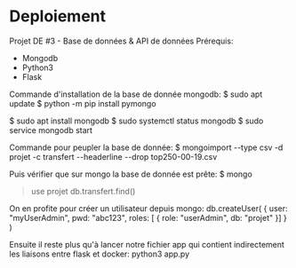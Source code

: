 # Deploiement

Projet DE #3 - Base de données & API de données
Prérequis:
  - Mongodb
  - Python3
  - Flask

Commande d'installation de la base de donnée mongodb:
$ sudo apt update
$ python -m pip install pymongo

$ sudo apt install mongodb
$ sudo systemctl status mongodb
$ sudo service mongodb start

Commande pour peupler la base de donnée:
$ mongoimport --type csv -d projet -c transfert --headerline --drop top250-00-19.csv

Puis vérifier que sur mongo la base de donnée est prête:
$ mongo
> use projet
> db.transfert.find()

On en profite pour créer un utilisateur depuis mongo:
db.createUser(
  {
    user: "myUserAdmin",
    pwd:  "abc123",
    roles: [ { role: "userAdmin", db: "projet" }]
  }
)

Ensuite il reste plus qu'à lancer notre fichier app qui contient indirectement les liaisons entre flask et docker:
python3 app.py
